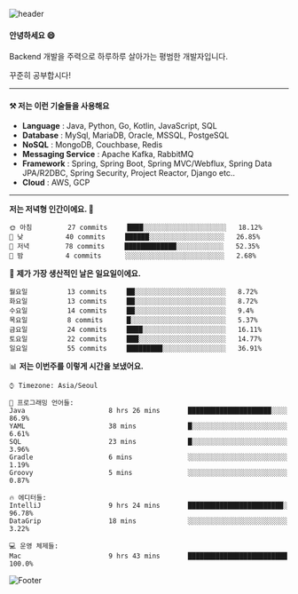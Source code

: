 ![header](https://capsule-render.vercel.app/api?type=waving&color=gradient&height=250&section=header&text=Wondeok%20Kang&fontSize=60&animation=fadeIn&fontAlignY=38&desc=a.k.a.%20Wade%2C%20Deogicorgi%20&descAlignY=61&descAlign=66&descSize=25&customColorList=4)



#### 안녕하세요 😄
Backend 개발을 주력으로 하루하루 살아가는 평범한 개발자입니다.

꾸준히 공부합시다!

<!-- blog : 

[![Velog's GitHub stats](https://velog-readme-stats.vercel.app/api/badge?name=deogicorgi)](https://velog.io/@deogicorgi)  -->

---


#### ⚒️ 저는 이런 기술들을 사용해요

- **Language** : Java, Python, Go, Kotlin, JavaScript, SQL
- **Database** : MySql, MariaDB, Oracle, MSSQL, PostgeSQL
- **NoSQL** : MongoDB, Couchbase, Redis
- **Messaging Service** : Apache Kafka, RabbitMQ
- **Framework** : Spring, Spring Boot, Spring MVC/Webflux, Spring Data JPA/R2DBC, Spring Security, Project Reactor, Django etc..
- **Cloud** : AWS, GCP
---


<!--
[![Solved.ac Profile](http://mazassumnida.wtf/api/v2/generate_badge?boj=deogicorgi)](https://solved.ac/deogicorgi/)
![alt text](https://github.com/[username]/[reponame]/blob/[branch]/image.jpg?raw=true)
--> 

<!--START_SECTION:waka-->
**저는 저녁형 인간이에요. 🦉** 

```text
🌞 아침         27 commits     ████░░░░░░░░░░░░░░░░░░░░░   18.12% 
🌆 낮　         40 commits     ██████░░░░░░░░░░░░░░░░░░░   26.85% 
🌃 저녁         78 commits     █████████████░░░░░░░░░░░░   52.35% 
🌙 밤　         4 commits      ░░░░░░░░░░░░░░░░░░░░░░░░░   2.68%

```
📅 **제가 가장 생산적인 날은 일요일이에요.** 

```text
월요일          13 commits     ██░░░░░░░░░░░░░░░░░░░░░░░   8.72% 
화요일          13 commits     ██░░░░░░░░░░░░░░░░░░░░░░░   8.72% 
수요일          14 commits     ██░░░░░░░░░░░░░░░░░░░░░░░   9.4% 
목요일          8 commits      █░░░░░░░░░░░░░░░░░░░░░░░░   5.37% 
금요일          24 commits     ████░░░░░░░░░░░░░░░░░░░░░   16.11% 
토요일          22 commits     ███░░░░░░░░░░░░░░░░░░░░░░   14.77% 
일요일          55 commits     █████████░░░░░░░░░░░░░░░░   36.91%

```


📊 **저는 이번주를 이렇게 시간을 보냈어요.** 

```text
⌚︎ Timezone: Asia/Seoul

💬 프로그래밍 언어들: 
Java                     8 hrs 26 mins       █████████████████████░░░░   86.9% 
YAML                     38 mins             █░░░░░░░░░░░░░░░░░░░░░░░░   6.61% 
SQL                      23 mins             █░░░░░░░░░░░░░░░░░░░░░░░░   3.96% 
Gradle                   6 mins              ░░░░░░░░░░░░░░░░░░░░░░░░░   1.19% 
Groovy                   5 mins              ░░░░░░░░░░░░░░░░░░░░░░░░░   0.87%

🔥 에디터들: 
IntelliJ                 9 hrs 24 mins       ████████████████████████░   96.78% 
DataGrip                 18 mins             ░░░░░░░░░░░░░░░░░░░░░░░░░   3.22%

💻 운영 체제들: 
Mac                      9 hrs 43 mins       █████████████████████████   100.0%

```


<!--END_SECTION:waka-->

![Footer](https://capsule-render.vercel.app/api?type=waving&color=auto&height=200&section=footer&&customColorList=4)
<!--

**deogicorgi/deogicorgi** is a ✨ _special_ ✨ repository because its `README.md` (this file) appears on your GitHub profile.

Here are some ideas to get you started:

- 🔭 I’m currently working on ...
- 🌱 I’m currently learning ...
- 👯 I’m looking to collaborate on ...
- 🤔 I’m looking for help with ...
- 💬 Ask me about ...
- 📫 How to reach me: ...
- 😄 Pronouns: ...
- ⚡ Fun fact: ...
-->
